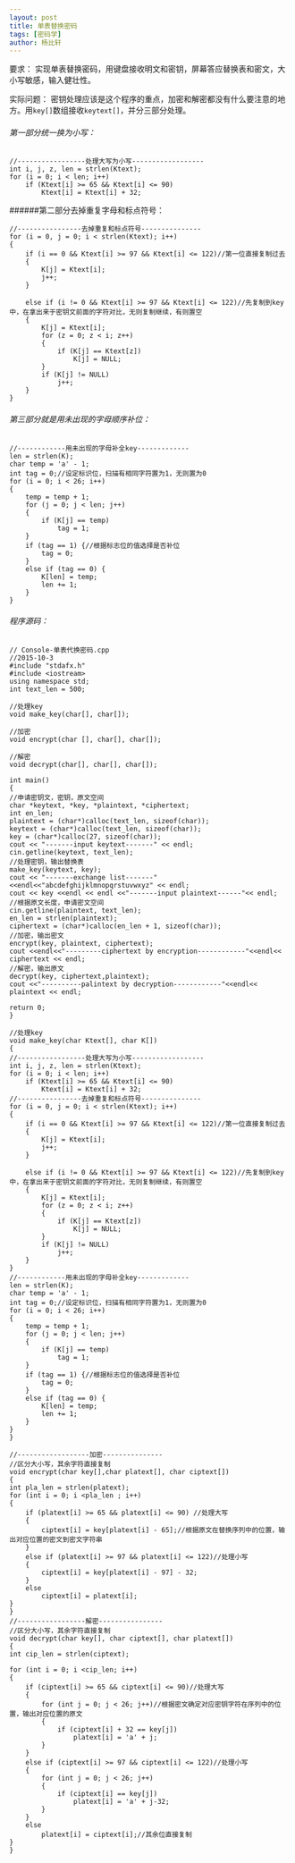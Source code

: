 ```yaml
---
layout: post
title: 单表替换密码
tags: [密码学]
author: 杨比轩
---
```


要求：
实现单表替换密码，用键盘接收明文和密钥，屏幕答应替换表和密文，大小写敏感，输入健壮性。

实际问题：
密钥处理应该是这个程序的重点，加密和解密都没有什么要注意的地方。用`key[]`数组接收`keytext[]`，并分三部分处理。

###### 第一部分统一换为小写：

    //-----------------处理大写为小写------------------
	int i, j, z, len = strlen(Ktext);
	for (i = 0; i < len; i++)
		if (Ktext[i] >= 65 && Ktext[i] <= 90)
			Ktext[i] = Ktext[i] + 32;

######第二部分去掉重复字母和标点符号：

    //----------------去掉重复和标点符号---------------
	for (i = 0, j = 0; i < strlen(Ktext); i++)
	{
		if (i == 0 && Ktext[i] >= 97 && Ktext[i] <= 122)//第一位直接复制过去
		{
			K[j] = Ktext[i];
			j++;
		}

		else if (i != 0 && Ktext[i] >= 97 && Ktext[i] <= 122)//先复制到key中，在拿出来于密钥文前面的字符对比，无则复制继续，有则置空
		{
			K[j] = Ktext[i];
			for (z = 0; z < i; z++)
			{
				if (K[j] == Ktext[z])
					K[j] = NULL;
			}
			if (K[j] != NULL)
				j++;
		}
	}

###### 第三部分就是用未出现的字母顺序补位：

    //------------用未出现的字母补全key-------------
	len = strlen(K);
	char temp = 'a' - 1;
	int tag = 0;//设定标识位，扫描有相同字符置为1，无则置为0
	for (i = 0; i < 26; i++)
	{
		temp = temp + 1;
		for (j = 0; j < len; j++)
		{
			if (K[j] == temp)
				tag = 1;
		}
		if (tag == 1) {//根据标志位的值选择是否补位
			tag = 0;
		}
		else if (tag == 0) {
			K[len] = temp;
			len += 1;
		}
	}

###### 程序源码：

    // Console-单表代换密码.cpp
    //2015-10-3
    #include "stdafx.h"
    #include <iostream>
    using namespace std;
    int text_len = 500;

    //处理key
    void make_key(char[], char[]);

    //加密
    void encrypt(char [], char[], char[]);

    //解密
    void decrypt(char[], char[], char[]);

    int main()
    {
	//申请密钥文，密钥，原文空间
	char *keytext, *key, *plaintext, *ciphertext;
	int en_len;
	plaintext = (char*)calloc(text_len, sizeof(char));
	keytext = (char*)calloc(text_len, sizeof(char));
	key = (char*)calloc(27, sizeof(char));
	cout << "-------input keytext-------" << endl;
	cin.getline(keytext, text_len);
	//处理密钥，输出替换表
	make_key(keytext, key);
	cout << "-------exchange list-------"<<endl<<"abcdefghijklmnopqrstuvwxyz" << endl;
	cout << key <<endl << endl <<"-------input plaintext------"<< endl;
	//根据原文长度，申请密文空间
	cin.getline(plaintext, text_len);
	en_len = strlen(plaintext);
	ciphertext = (char*)calloc(en_len + 1, sizeof(char));
	//加密，输出密文
	encrypt(key, plaintext, ciphertext);
	cout <<endl<<"---------ciphertext by encryption------------"<<endl<< ciphertext << endl;
	//解密，输出原文
	decrypt(key, ciphertext,plaintext);
	cout <<"----------palintext by decryption------------"<<endl<< plaintext << endl;

	return 0;
    }

    //处理key
    void make_key(char Ktext[], char K[])
    {
	//-----------------处理大写为小写------------------
	int i, j, z, len = strlen(Ktext);
	for (i = 0; i < len; i++)
		if (Ktext[i] >= 65 && Ktext[i] <= 90)
			Ktext[i] = Ktext[i] + 32;
	//----------------去掉重复和标点符号---------------
	for (i = 0, j = 0; i < strlen(Ktext); i++)
	{
		if (i == 0 && Ktext[i] >= 97 && Ktext[i] <= 122)//第一位直接复制过去
		{
			K[j] = Ktext[i];
			j++;
		}

		else if (i != 0 && Ktext[i] >= 97 && Ktext[i] <= 122)//先复制到key中，在拿出来于密钥文前面的字符对比，无则复制继续，有则置空
		{
			K[j] = Ktext[i];
			for (z = 0; z < i; z++)
			{
				if (K[j] == Ktext[z])
					K[j] = NULL;
			}
			if (K[j] != NULL)
				j++;
		}
	}
	//------------用未出现的字母补全key-------------
	len = strlen(K);
	char temp = 'a' - 1;
	int tag = 0;//设定标识位，扫描有相同字符置为1，无则置为0
	for (i = 0; i < 26; i++)
	{
		temp = temp + 1;
		for (j = 0; j < len; j++)
		{
			if (K[j] == temp)
				tag = 1;
		}
		if (tag == 1) {//根据标志位的值选择是否补位
			tag = 0;
		}
		else if (tag == 0) {
			K[len] = temp;
			len += 1;
		}
	}
    }

    //------------------加密---------------
    //区分大小写，其余字符直接复制
    void encrypt(char key[],char platext[], char ciptext[])
    {
	int pla_len = strlen(platext);
	for (int i = 0; i <pla_len ; i++)
	{
		if (platext[i] >= 65 && platext[i] <= 90) //处理大写
		{
			ciptext[i] = key[platext[i] - 65];//根据原文在替换序列中的位置，输出对应位置的密文到密文字符串
		}
		else if (platext[i] >= 97 && platext[i] <= 122)//处理小写
		{
			ciptext[i] = key[platext[i] - 97] - 32;
		}
		else
			ciptext[i] = platext[i];
	}
    }
    //-----------------解密----------------
    //区分大小写，其余字符直接复制
    void decrypt(char key[], char ciptext[], char platext[])
    {
	int cip_len = strlen(ciptext);

	for (int i = 0; i <cip_len; i++)
	{
		if (ciptext[i] >= 65 && ciptext[i] <= 90)//处理大写
		{
			for (int j = 0; j < 26; j++)//根据密文确定对应密钥字符在序列中的位置，输出对应位置的原文
			{
				if (ciptext[i] + 32 == key[j])
					platext[i] = 'a' + j;
			}
		}
		else if (ciptext[i] >= 97 && ciptext[i] <= 122)//处理小写
		{
			for (int j = 0; j < 26; j++)
			{
				if (ciptext[i] == key[j])
					platext[i] = 'a' + j-32;
			}
		}
		else
			platext[i] = ciptext[i];//其余位直接复制
	}
    }
